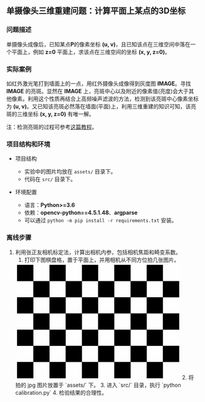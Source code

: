 ## 单摄像头三维重建问题：计算平面上某点的3D坐标

### 问题描述

单摄像头成像后，已知某点**P**的像素坐标 **(u, v)**，且已知该点在三维空间中落在一个平面上，例如 **z=0** 平面上，求该点在三维空间的坐标 **(x, y, z=0)**。

### 实际案例

如红外激光笔打到墙面上的一点，用红外摄像头成像得到灰度图 **IMAGE**。寻找 **IMAGE** 的亮斑。显然在 **IMAGE** 上，亮斑中心以及附近的像素值(亮度)会大于其他像素。利用这个性质再结合上高频噪声滤波的方法，检测到该亮斑中心像素坐标为 **(u, v)**。又已知该亮斑必然落在墙面(平面)上，利用三维重建的知识可知，该亮斑的三维坐标 **(x, y, z=0)** 有唯一解。

注：检测亮斑的过程可参考[这篇教程](https://www.pyimagesearch.com/2016/10/31/detecting-multiple-bright-spots-in-an-image-with-python-and-opencv/)。

### 项目结构和环境

- 项目结构
  - 实验中的图片均放在 `assets/` 目录下。
  - 代码在 `src/` 目录下。

- 环境配置
  - 语言：**Python>=3.6**
  - 依赖：**opencv-python==4.5.1.48**、**argparse**
  - 可以通过 `python -m pip install -r requirements.txt` 安装。
### 离线步骤

1. 利用张正友相机标定法，计算出相机内参，包括相机焦距和畸变系数。
   1. 打印下图棋盘格，置于平面上，并用相机从不同方位拍几张图片。
   <img src="https://github.com/Zju-George/3DReconstructionExample/raw/main/assets/checkerboard.png" alt="HMI" width="433" height="305" align="bottom" />
   2. 将拍的 jpg 图片放置于 `assets/` 下。
   3. 进入 `src/` 目录，执行 `python calibration.py`
   4. 检验结果的合理性。
